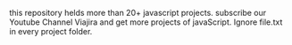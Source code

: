 this repository helds more than 20+ javascript projects.
subscribe our Youtube Channel Viajira and get more projects of javaScript.
Ignore file.txt in every project folder.
